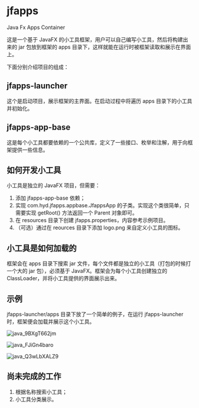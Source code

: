 # jfapps

Java Fx Apps Container

这是一个基于 JavaFX 的小工具框架，用户可以自己编写小工具，然后将构建出来的 jar 包放到框架的 apps 目录下，这样就能在运行时被框架读取和展示在界面上。

下面分别介绍项目的组成：

## jfapps-launcher

这个是启动项目，展示框架的主界面。在启动过程中将遍历 apps 目录下的小工具并初始化。

## jfapps-app-base

这是每个小工具都要依赖的一个公共库，定义了一些接口、枚举和注解，用于向框架提供一些信息。

## 如何开发小工具

小工具是独立的 JavaFX 项目，但需要：

1. 添加 jfapps-app-base 依赖；
2. 实现 com.hyd.jfapps.appbase.JfappsApp 的子类。实现这个类很简单，只需要实现 getRoot() 方法返回一个 Parent 对象即可。
3. 在 resources 目录下创建 jfapps.properties，内容参考示例项目。
4. （可选）通过在 reources 目录下添加 logo.png 来自定义小工具的图标。

## 小工具是如何加载的

框架会在 apps 目录下搜索 jar 文件，每个文件都是独立的小工具（打包的时候打一个大的 jar 包），必须基于 JavaFX。框架会为每个小工具创建独立的 ClassLoader，并将小工具提供的界面展示出来。

## 示例

jfapps-launcher/apps 目录下放了一个简单的例子，在运行 jfapps-launcher 时，框架便会加载并展示这个小工具。

![java_9BXgT662jm](https://user-images.githubusercontent.com/900606/60070187-5326c500-9748-11e9-8efd-172259d424db.png)

![java_FJiGn4baro](https://user-images.githubusercontent.com/900606/60070188-5326c500-9748-11e9-8ac4-be51d6e5ae5f.png)

![java_Q3wLbXALZ9](https://user-images.githubusercontent.com/900606/60070189-53bf5b80-9748-11e9-9b55-8c22883d7602.png)

## 尚未完成的工作

1. 根据名称搜索小工具；
2. 小工具分类展示。